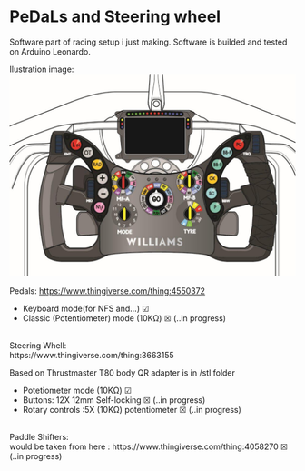 # PeDaLs and Steering wheel
Software part of racing setup i just making.
Software is builded and tested on Arduino Leonardo.

Ilustration image:<br>
![ilustration image](https://raw.githubusercontent.com/Thechopsee/PDLS/main/images/wheel.jpg)<br>

Pedals:
https://www.thingiverse.com/thing:4550372
- Keyboard mode(for NFS and...) ☑
- Classic (Potentiometer) mode (10KΩ) ☒ (..in progress)
<br>
Steering Whell:<br>
https://www.thingiverse.com/thing:3663155 <br>

Based on Thrustmaster T80 body QR adapter is in /stl folder <br>
- Potetiometer mode (10KΩ) ☑ <br>
- Buttons: 12X 12mm Self-locking ☒ (..in progress) <br>
- Rotary controls :5X (10KΩ) potentiometer ☒ (..in progress) <br>
<br>
Paddle Shifters:<br>
would be taken from here : https://www.thingiverse.com/thing:4058270 ☒ (..in progress)<br>




